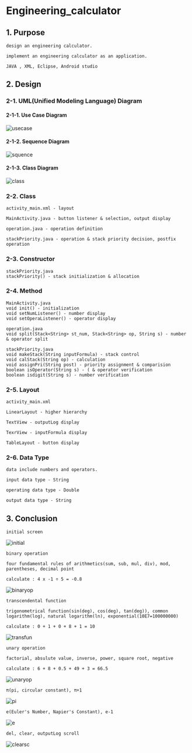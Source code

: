 # Engineering_calculator

## 1. Purpose

    design an engineering calculator.
    
    implement an engineering calculator as an application.
    
    JAVA , XML, Eclipse, Android studio

## 2. Design

### 2-1. UML(Unified Modeling Language) Diagram

#### 2-1-1. Use Case Diagram

![usecase](https://user-images.githubusercontent.com/62055003/120105302-537d3580-c193-11eb-985b-d853d8040e61.png)

#### 2-1-2. Sequence Diagram

![squence](https://user-images.githubusercontent.com/62055003/120105312-5c6e0700-c193-11eb-950c-ad88d15c3d9a.png)

#### 2-1-3. Class Diagram

![class](https://user-images.githubusercontent.com/62055003/120105316-63951500-c193-11eb-9cac-ad7ce319e087.png)

### 2-2. Class

    activity_main.xml - layout

    MainActivity.java - button listener & selection, output display

    operation.java - operation definition

    stackPriority.java - operation & stack priority decision, postfix operation

### 2-3. Constructor

    stackPriority.java  
    stackPriority() - stack initialization & allocation

### 2-4. Method

    MainActivity.java  
    void init() - initialization  
    void setNumListener() - number display  
    void setOperaListener() - operator display

    operation.java  
    void split(Stack<String> st_num, Stack<String> op, String s) - number & operator split

    stackPriority.java  
    void makeStack(String inputFormula) - stack control  
    void calStack(String op) - calculation  
    void assignPri(String post) - priority assignment & comparision  
    boolean isOperator(String s) - ( & operator verification  
    boolean isdigit(String s) - number verification

### 2-5. Layout

    activity_main.xml
    
    LinearLayout - higher hierarchy
    
    TextView - outputLog display
    
    TexrView - inputFormula display
    
    TableLayout - button display

### 2-6. Data Type

    data include numbers and operators.

    input data type - String
   
    operating data type - Double
   
    output data type - String

## 3. Conclusion

    initial screen
    
![initial](https://user-images.githubusercontent.com/62055003/120094151-ab974600-c159-11eb-8b0f-8469f42e0a60.png)

    binary operation
    
    four fundamental rules of arithmetics(sum, sub, mul, div), mod, parentheses, decimal point
    
    calculate : 4 x -1 ÷ 5 = -0.8
    
![binaryop](https://user-images.githubusercontent.com/62055003/120094045-05e3d700-c159-11eb-9346-3f80848c5a19.png)

    transcendental function
    
    trigonometrical function(sin(deg), cos(deg), tan(deg)), common logarithm(log), natural logarithm(ln), exponential(10E7=100000000)
    
    calculate : 0 + 1 + 0 + 8 + 1 = 10

![transfun](https://user-images.githubusercontent.com/62055003/120094191-eb5e2d80-c159-11eb-97e7-00e5bc21e22c.png)

    unary operation
    
    factorial, absulute value, inverse, power, square root, negative
    
    calculate : 6 + 8 + 0.5 + 49 + 3 = 66.5

![unaryop](https://user-images.githubusercontent.com/62055003/120094060-198f3d80-c159-11eb-84a9-69695f7dba99.png)

    π(pi, circular constant), π+1
    
![pi](https://user-images.githubusercontent.com/62055003/120094066-214ee200-c159-11eb-979c-5c5df1852d49.png)

    e(Euler's Number, Napier's Constant), e-1

![e](https://user-images.githubusercontent.com/62055003/120094074-31ff5800-c159-11eb-94d6-201281793ea2.png)

    del, clear, outputLog scroll
    
![clearsc](https://user-images.githubusercontent.com/62055003/120094208-00d35780-c15a-11eb-869c-0d805820f05f.png)
